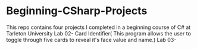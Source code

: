# Beginning-CSharp-Projects
This repo contains four projects I completed in a beginning course of C# at Tarleton University
Lab 02- Card Identifier( This program allows the user to toggle through five cards to reveal it's face value and name.)
Lab 03-

